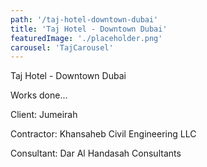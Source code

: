 ```yaml
---
path: '/taj-hotel-downtown-dubai'
title: 'Taj Hotel - Downtown Dubai'
featuredImage: './placeholder.png'
carousel: 'TajCarousel'
---
```


Taj Hotel - Downtown Dubai
  
Works done...
  
Client: Jumeirah

Contractor: Khansaheb Civil Engineering LLC

Consultant: Dar Al Handasah Consultants
